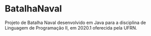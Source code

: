 # BatalhaNaval
Projeto de Batalha Naval desenvolvido em Java para a disciplina de Linguagem de Programação II, em 2020.1 oferecida pela UFRN. 

